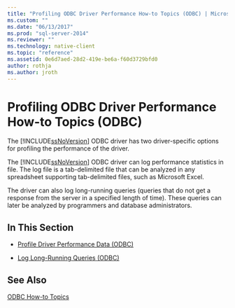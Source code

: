 ```yaml
---
title: "Profiling ODBC Driver Performance How-to Topics (ODBC) | Microsoft Docs"
ms.custom: ""
ms.date: "06/13/2017"
ms.prod: "sql-server-2014"
ms.reviewer: ""
ms.technology: native-client
ms.topic: "reference"
ms.assetid: 0e6d7aed-28d2-419e-be6a-f60d3729bfd0
author: rothja
ms.author: jroth
---
```

# Profiling ODBC Driver Performance How-to Topics (ODBC)
  The [!INCLUDE[ssNoVersion](../../includes/ssnoversion-md.md)] ODBC driver has two driver-specific options for profiling the performance of the driver.  
  
 The [!INCLUDE[ssNoVersion](../../includes/ssnoversion-md.md)] ODBC driver can log performance statistics in file. The log file is a tab-delimited file that can be analyzed in any spreadsheet supporting tab-delimited files, such as Microsoft Excel.  
  
 The driver can also log long-running queries (queries that do not get a response from the server in a specified length of time). These queries can later be analyzed by programmers and database administrators.  
  
## In This Section  
  
-   [Profile Driver Performance Data &#40;ODBC&#41;](profiling-odbc-driver-performance-data.md)  
  
-   [Log Long-Running Queries &#40;ODBC&#41;](profiling-odbc-driver-performance-data-log-long-running-queries.md)  
  
## See Also  
 [ODBC How-to Topics](odbc-how-to-topics.md)  
  
  
